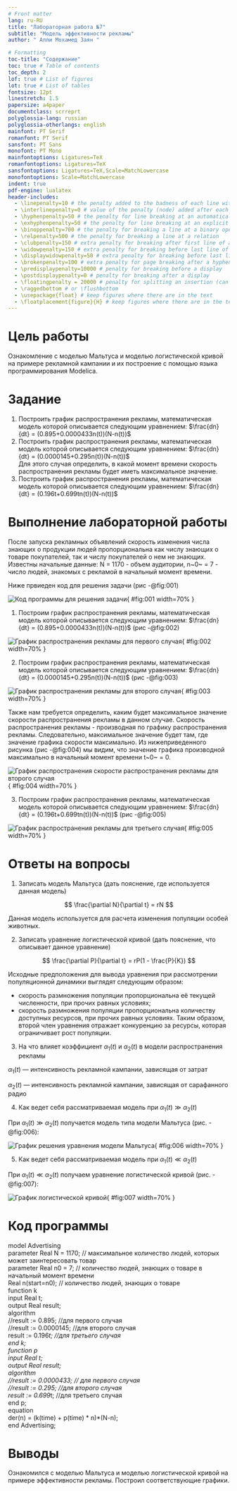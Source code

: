 ```yaml
---
# Front matter
lang: ru-RU
title: "Лабораторная работа №7"
subtitle: "Модель эффективности рекламы"
author: " Алли Мохамед Заян "

# Formatting
toc-title: "Содержание"
toc: true # Table of contents
toc_depth: 2
lof: true # List of figures
lot: true # List of tables
fontsize: 12pt
linestretch: 1.5
papersize: a4paper
documentclass: scrreprt
polyglossia-lang: russian
polyglossia-otherlangs: english
mainfont: PT Serif
romanfont: PT Serif
sansfont: PT Sans
monofont: PT Mono
mainfontoptions: Ligatures=TeX
romanfontoptions: Ligatures=TeX
sansfontoptions: Ligatures=TeX,Scale=MatchLowercase
monofontoptions: Scale=MatchLowercase
indent: true
pdf-engine: lualatex
header-includes:
  - \linepenalty=10 # the penalty added to the badness of each line within a paragraph (no associated penalty node) Increasing the value makes tex try to have fewer lines in the paragraph.
  - \interlinepenalty=0 # value of the penalty (node) added after each line of a paragraph.
  - \hyphenpenalty=50 # the penalty for line breaking at an automatically inserted hyphen
  - \exhyphenpenalty=50 # the penalty for line breaking at an explicit hyphen
  - \binoppenalty=700 # the penalty for breaking a line at a binary operator
  - \relpenalty=500 # the penalty for breaking a line at a relation
  - \clubpenalty=150 # extra penalty for breaking after first line of a paragraph
  - \widowpenalty=150 # extra penalty for breaking before last line of a paragraph
  - \displaywidowpenalty=50 # extra penalty for breaking before last line before a display math
  - \brokenpenalty=100 # extra penalty for page breaking after a hyphenated line
  - \predisplaypenalty=10000 # penalty for breaking before a display
  - \postdisplaypenalty=0 # penalty for breaking after a display
  - \floatingpenalty = 20000 # penalty for splitting an insertion (can only be split footnote in standard LaTeX)
  - \raggedbottom # or \flushbottom
  - \usepackage{float} # keep figures where there are in the text
  - \floatplacement{figure}{H} # keep figures where there are in the text
---
```


# Цель работы

Ознакомление с моделью Мальтуса и моделью логистической кривой на примере рекламной кампании  и их построение с помощью языка программирования Modelica. 

# Задание

1. Построить график распространения рекламы, математическая модель которой описывается следующим уравнением: $\frac{dn}{dt} = (0.895+0.0000433n(t))(N-n(t))$
2. Построить график распространения рекламы, математическая модель которой описывается следующим уравнением: $\frac{dn}{dt} = (0.0000145+0.295n(t))(N-n(t))$  
Для этого случая определить, в какой момент времени скорость распространения рекламы будет иметь максимальное значение.
3. Построить график распространения рекламы, математическая модель которой описывается следующим уравнением: $\frac{dn}{dt} = (0.196t+0.699tn(t))(N-n(t))$

# Выполнение лабораторной работы

После запуска рекламных объявлений скорость изменения числа знающих о продукции людей пропорциональна как числу знающих о товаре покупателей, так и числу покупателей о нем не знающих.  
Известны начальные данные: N = 1170 - объем аудитории, n~0~ = 7 - число людей, знакомых с рекламой в начальный момент времени.

Ниже првиеден код для решения задачи (рис -@fig:001)  

![Код программы для решения задачи](image/1.png){ #fig:001 width=70% }

1. Построим график распространения рекламы, математическая модель которой описывается следующим уравнением: $\frac{dn}{dt} = (0.895+0.0000433n(t))(N-n(t))$ (рис -@fig:002)  

![График распространения рекламы для первого случая](image/2.png){ #fig:002 width=70% }

2. Построим график распространения рекламы, математическая модель которой описывается следующим уравнением: $\frac{dn}{dt} = (0.0000145+0.295n(t))(N-n(t))$ (рис -@fig:003)  

![График распространения рекламы для второго случая](image/3.png){ #fig:003 width=70% }

Также нам требуется определить, каким будет максимальное значение скорости распространения рекламы в данном случае. Скорость распространения рекламы - производная по графику распространения рекламы.
Следовательно, максимальное значение будет там, где значение графика скорости максимально. Из нижеприведенного рисунка (рис -@fig:004) мы видим, что значение графика производной максимально
в начальный момент времени t~0~ = 0.

![График распространения скорости распространения рекламы для второго случая](image/4.png){ #fig:004 width=70% }

3. Построим график распространения рекламы, математическая модель которой описывается следующим уравнением: $\frac{dn}{dt} = (0.196t+0.699tn(t))(N-n(t))$ (рис -@fig:005)  

![График распространения рекламы для третьего случая](image/5.png){ #fig:005 width=70% }

# Ответы на вопросы

1. Записать модель Мальтуса (дать пояснение, где используется данная модель)

$$ \frac{\partial N}{\partial t} = rN $$

Данная модель используется для расчета изменения популяции особей животных.

2. Записать уравнение логистической кривой (дать пояснение, что описывает данное уравнение)

$$ \frac{\partial P}{\partial t} = rP(1 - \frac{P}{K}) $$

Исходные предположения для вывода уравнения при рассмотрении популяционной динамики выглядят следующим образом:

- скорость размножения популяции пропорциональна её текущей численности, при прочих равных условиях;
- скорость размножения популяции пропорциональна количеству доступных ресурсов, при прочих равных условиях. Таким образом, второй член уравнения отражает конкуренцию за ресурсы, которая ограничивает рост популяции.

3. На что влияет коэффициент $\alpha_1(t)$ и $\alpha_2(t)$ в модели распространения рекламы

$\alpha_1(t)$ — интенсивность рекламной кампании, зависящая от затрат

$\alpha_2(t)$ — интенсивность рекламной кампании, зависящая от сарафанного радио

4. Как ведет себя рассматриваемая модель при $\alpha_1(t) \gg \alpha_2(t)$

При $\alpha_1(t) \gg \alpha_2(t)$ получается модель типа модели Мальтуса (рис. -@fig:006):

![График решения уравнения модели Мальтуса](image/2.png){ #fig:006 width=70% }

5. Как ведет себя рассматриваемая модель при $\alpha_1(t) \ll \alpha_2(t)$

При $\alpha_1(t) \ll \alpha_2(t)$ получаем уравнение логистической кривой (рис. -@fig:007):

![График логистической кривой](image/3.png){ #fig:007 width=70% }


# Код программы

model Advertising  
parameter Real N = 1170; // максимальное количество людей, которых может заинтересовать товар  
parameter Real n0 = 7; // количество людей, знающих о товаре в начальный момент времени  
Real n(start=n0); // количество людей, знающих о товаре  
function k  
  input Real t;  
  output Real result;  
algorithm  
//result := 0.895; //для первого случая  
//result := 0.0000145; //для второго случая  
  result := 0.196*t; //для третьего случая  
end k;  
function p  
  input Real t;  
  output Real result;  
algorithm  
//result := 0.0000433; // для первого случая  
//result := 0.295; //для второго случая  
  result := 0.699*t; //для третьего случая  
end p;  
equation  
der(n) = (k(time) + p(time) * n)*(N-n);  
end Advertising;  

# Выводы

Ознакомился с моделью Мальтуса и моделью логистической кривой на примере эффективности рекламы. Построил соответствующие графики. 
